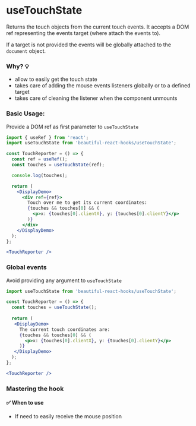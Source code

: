 # useTouchState

Returns the touch objects from the current touch events. It accepts a DOM ref representing the events target (where attach the events to).

If a target is not provided the events will be globally attached to the `document` object.

### Why? 💡

- allow to easily get the touch state
- takes care of adding the mouse events listeners globally or to a defined target
- takes care of cleaning the listener when the component unmounts

### Basic Usage:

Provide a DOM ref as first parameter to `useTouchState`

```jsx harmony
import { useRef } from 'react';
import useTouchState from 'beautiful-react-hooks/useTouchState';

const TouchReporter = () => {
  const ref = useRef();
  const touches = useTouchState(ref);

  console.log(touches);

  return (
    <DisplayDemo>
      <div ref={ref}>
        Touch over me to get its current coordinates:
        {touches && touches[0] && (
          <p>x: {touches[0].clientX}, y: {touches[0].clientY}</p>
        )}
      </div>
    </DisplayDemo>
  );
};

<TouchReporter />
```

### Global events

Avoid providing any argument to `useTouchState`

```jsx harmony
import useTouchState from 'beautiful-react-hooks/useTouchState'; 

const TouchReporter = () => {
  const touches = useTouchState();
  
  return (
   <DisplayDemo>
     The current touch coordinates are:
     {touches && touches[0] && (
       <p>x: {touches[0].clientX}, y: {touches[0].clientY}</p>
     )}
   </DisplayDemo>
  );
};

<TouchReporter />
```


### Mastering the hook

#### ✅ When to use

- If need to easily receive the mouse position 
